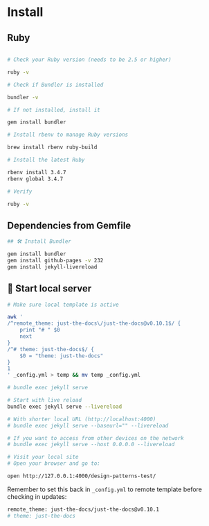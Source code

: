 # Install

## Ruby

```bash

# Check your Ruby version (needs to be 2.5 or higher)

ruby -v

# Check if Bundler is installed

bundler -v

# If not installed, install it

gem install bundler

# Install rbenv to manage Ruby versions

brew install rbenv ruby-build

# Install the latest Ruby

rbenv install 3.4.7
rbenv global 3.4.7

# Verify

ruby -v
```

## Dependencies from Gemfile

```bash
## 🛠️ Install Bundler

gem install bundler
gem install github-pages -v 232
gem install jekyll-livereload
```

## 🚀 Start local server

```bash
# Make sure local template is active

awk '
/^remote_theme: just-the-docs\/just-the-docs@v0.10.1$/ {
    print "# " $0
    next
}
/^# theme: just-the-docs$/ {
    $0 = "theme: just-the-docs"
}
1
' _config.yml > temp && mv temp _config.yml

# bundle exec jekyll serve

# Start with live reload
bundle exec jekyll serve --livereload

# With shorter local URL (http://localhost:4000)
# bundle exec jekyll serve --baseurl="" --livereload

# If you want to access from other devices on the network
# bundle exec jekyll serve --host 0.0.0.0 --livereload

# Visit your local site
# Open your browser and go to:

open http://127.0.0.1:4000/design-patterns-test/
```

Remember to set this back in `_config.yml` to remote template before checking in updates:

```bash
remote_theme: just-the-docs/just-the-docs@v0.10.1
# theme: just-the-docs
```
